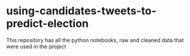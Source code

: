# using-candidates-tweets-to-predict-election
This repository has all the python notebooks, raw and cleaned data that were used in the project
